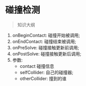 # 碰撞检测

> 知识大纲
1. onBeginContact: 碰撞开始被调用;
2. onEndContact: 碰撞结束被调用;
3. onPreSolve: 碰撞接触更新前调用;
4. onPostSolve: 碰撞接触更新后调用;
5. 参数:
     * contact 碰撞信息
     * selfCollider: 自己的碰撞器;
     * otherCollider: 撞到的谁
